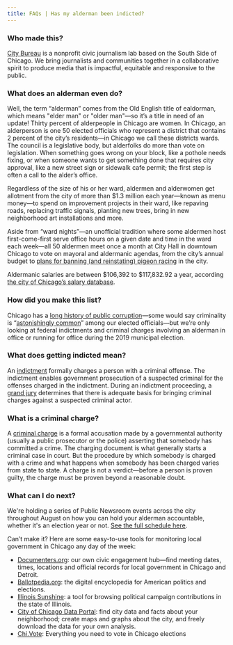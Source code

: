 ```yaml
---
title: FAQs | Has my alderman been indicted?
---
```


### Who made this?

[City Bureau](https://citybureau.org/) is a nonprofit civic journalism lab based on the South Side of Chicago. We bring journalists and communities together in a collaborative spirit to produce media that is impactful, equitable and responsive to the public.

### What does an alderman even do?

Well, the term “alderman” comes from the Old English title of ealdorman, which means "elder man" or "older man"—so it’s a title in need of an update! Thirty percent of alderpeople in Chicago are women. In Chicago, an alderperson is one 50 elected officials who represent a district that contains 2 percent of the city’s residents—in Chicago we call these districts wards. The council is a legislative body, but alderfolks do more than vote on legislation. When something goes wrong on your block, like a pothole needs fixing, or when someone wants to get something done that requires city approval, like a new street sign or sidewalk cafe permit; the first step is often a call to the alder’s office.

Regardless of the size of his or her ward, aldermen and alderwomen get allotment from the city of more than $1.3 million each year—known as menu money—to spend on improvement projects in their ward, like repaving roads, replacing traffic signals, planting new trees, bring in new neighborhood art installations and more.

Aside from “ward nights”—an unofficial tradition where some aldermen host first-come-first serve office hours on a given date and time in the ward each week—all 50 aldermen meet once a month at City Hall in downtown Chicago to vote on mayoral and aldermanic agendas, from the city’s annual budget to [plans for banning (and reinstating) pigeon racing](https://www.chicagotribune.com/politics/ct-met-chicago-legalize-pigeon-racing-20180628-story.html) in the city.

Aldermanic salaries are between $106,392 to $117,832.92 a year, according [the city of Chicago’s salary database](https://data.cityofchicago.org/Administration-Finance/Current-Employee-Names-Salaries-and-Position-Title/aned-ke5c).

### How did you make this list?

Chicago has a [long history of public corruption](https://en.wikipedia.org/wiki/Corruption_in_Illinois#Chicago_aldermen)—some would say criminality is “[astonishingly common](https://www.economist.com/united-states/2019/01/12/chicagos-political-system-is-set-up-to-produce-corruption)” among our elected officials—but we’re only looking at federal indictments and criminal charges involving an alderman in office or running for office during the 2019 municipal election.

### What does getting indicted mean?

An [indictment](https://www.law.cornell.edu/wex/indictment) formally charges a person with a criminal offense. The indictment enables government prosecution of a suspected criminal for the offenses charged in the indictment. During an indictment proceeding, a [grand jury](http://www.law.cornell.edu/wex/grand_jury) determines that there is adequate basis for bringing criminal charges against a suspected criminal actor.

### What is a criminal charge?

A [criminal charge](https://en.wikipedia.org/wiki/Criminal_charge) is a formal accusation made by a governmental authority (usually a public prosecutor or the police) asserting that somebody has committed a crime. The charging document is what generally starts a criminal case in court. But the procedure by which somebody is charged with a crime and what happens when somebody has been charged varies from state to state. A charge is not a verdict—before a person is proven guilty, the charge must be proven beyond a reasonable doubt.

### What can I do next?

We're holding a series of Public Newsroom events across the city throughout August on how you can hold your alderman accountable, whether it's an election year or not. [See the full schedule here]((https://www.citybureau.org/notebook/2019/7/18/the-public-newsroom-returns-with-a-look-at-your-alderpersons-first-100-days)).

Can’t make it? Here are some easy-to-use tools for monitoring local government in Chicago any day of the week:

* [Documenters.org](https://www.documenters.org/): our own civic engagement hub—find meeting dates, times, locations and official records for local government in Chicago and Detroit.
* [Ballotpedia.org](https://ballotpedia.org/City_elections_in_Chicago,_Illinois_(2019)): the digital encyclopedia for American politics and elections.
* [Illinois Sunshine](https://illinoissunshine.org/about/): a tool for browsing political campaign contributions in the state of Illinois.
* [City of Chicago Data Portal](https://data.cityofchicago.org/): find city data and facts about your neighborhood; create maps and graphs about the city, and freely download the data for your own analysis.
* [Chi.Vote](https://chi.vote/): Everything you need to vote in Chicago elections
